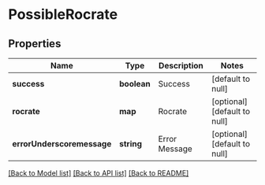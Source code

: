 # PossibleRocrate

## Properties
Name | Type | Description | Notes
------------ | ------------- | ------------- | -------------
**success** | **boolean** | Success | [default to null]
**rocrate** | **map** | Rocrate | [optional] [default to null]
**errorUnderscoremessage** | **string** | Error Message | [optional] [default to null]

[[Back to Model list]](../README.md#documentation-for-models) [[Back to API list]](../README.md#documentation-for-api-endpoints) [[Back to README]](../README.md)


